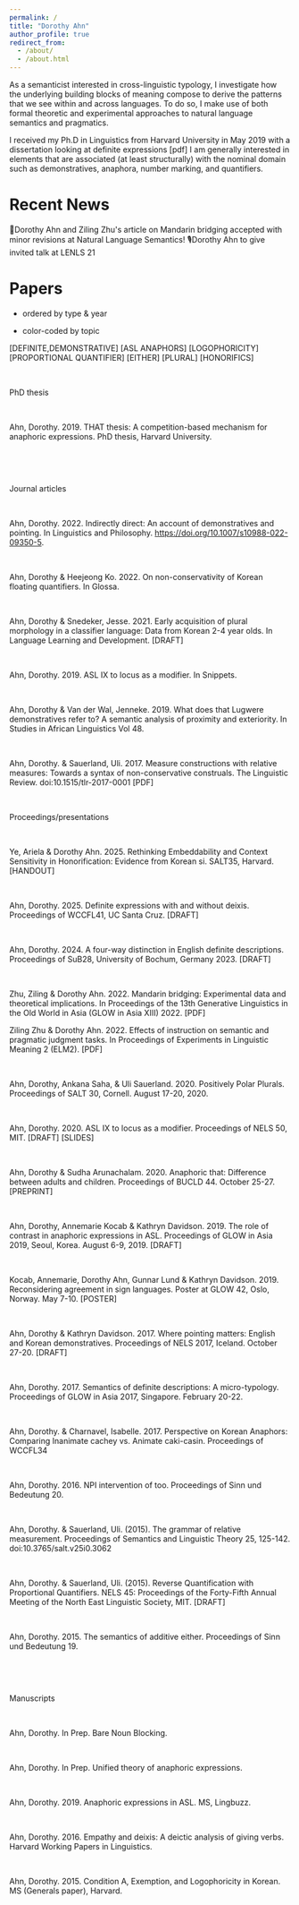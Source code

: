 ```yaml
---
permalink: /
title: "Dorothy Ahn"
author_profile: true
redirect_from: 
  - /about/
  - /about.html
---
```


As a semanticist interested in cross-linguistic typology, I investigate how the underlying building blocks of meaning compose to derive the patterns that we see within and across languages. To do so, I make use of both formal theoretic and experimental approaches to natural language semantics and pragmatics.
 
I received my Ph.D in Linguistics from Harvard University in May 2019 with a dissertation looking at definite expressions [pdf] I am generally interested in elements that are associated (at least structurally) with the nominal domain such as demonstratives, anaphora, number marking, and quantifiers.

Recent News
======

🎉Dorothy Ahn and Ziling Zhu's article on Mandarin bridging accepted with minor revisions at Natural Language Semantics!
🎙️Dorothy Ahn to give invited talk at LENLS 21

Papers
======
- ordered by type & year 

- color-coded by topic

[DEFINITE,DEMONSTRATIVE] [ASL ANAPHORS] [LOGOPHORICITY][PROPORTIONAL QUANTIFIER] [EITHER] [PLURAL] [HONORIFICS]

​

PhD thesis

​

Ahn, Dorothy. 2019. THAT thesis: A competition-based mechanism for anaphoric expressions. PhD thesis, Harvard University.

​

​

Journal articles

​

Ahn, Dorothy. 2022. Indirectly direct: An account of demonstratives and pointing. In Linguistics and Philosophy. https://doi.org/10.1007/s10988-022-09350-5. 

​

Ahn, Dorothy & Heejeong Ko. 2022. On non-conservativity of Korean floating quantifiers​. In Glossa.

​

Ahn, Dorothy & Snedeker, Jesse. 2021. Early acquisition of plural morphology in a classifier language: Data from Korean 2-4 year olds. In Language Learning and Development. [DRAFT]

​

Ahn, Dorothy. 2019. ASL IX to locus as a modifier. In Snippets.

​

Ahn, Dorothy & Van der Wal, Jenneke. 2019. What does that Lugwere demonstratives refer to? A semantic analysis of proximity and exteriority. In Studies in African Linguistics Vol 48.

​

Ahn, Dorothy. & Sauerland, Uli. 2017. Measure constructions with relative measures: Towards a syntax of non-conservative construals. The Linguistic Review. doi:10.1515/tlr-2017-0001 [PDF] 

​

Proceedings/presentations​

​

Ye, Ariela & Dorothy Ahn. 2025. Rethinking Embeddability and Context Sensitivity in Honorification: Evidence from Korean si. SALT35, Harvard. [HANDOUT]

​

Ahn, Dorothy. 2025. Definite expressions with and without deixis. Proceedings of WCCFL41, UC Santa Cruz. [DRAFT]

​

Ahn, Dorothy. 2024. A four-way distinction in English definite descriptions. Proceedings of SuB28, University of Bochum, Germany 2023. [DRAFT]

​

Zhu, Ziling & Dorothy Ahn. 2022. Mandarin bridging: Experimental data and theoretical implications. In Proceedings of the 13th Generative Linguistics in the Old World in Asia (GLOW in Asia XIII) 2022. [PDF]

 

Ziling Zhu & Dorothy Ahn. 2022. Effects of instruction on semantic and pragmatic judgment tasks. In Proceedings of Experiments in Linguistic Meaning 2 (ELM2). [PDF]

​

Ahn, Dorothy, Ankana Saha, & Uli Sauerland. 2020. Positively Polar Plurals. Proceedings of SALT 30, Cornell. August 17-20, 2020.

​

Ahn, Dorothy. 2020. ASL IX to locus as a modifier. Proceedings of NELS 50, MIT. [DRAFT] [SLIDES]

​

Ahn, Dorothy & Sudha Arunachalam. 2020. Anaphoric that: Difference between adults and children. Proceedings of BUCLD 44. October 25-27. [PREPRINT]

​

Ahn, Dorothy, Annemarie Kocab & Kathryn Davidson. 2019. The role of contrast in anaphoric expressions in ASL. Proceedings of GLOW in Asia 2019, Seoul, Korea. August 6-9, 2019. [DRAFT]

​

Kocab, Annemarie, Dorothy Ahn, Gunnar Lund & Kathryn Davidson. 2019. Reconsidering agreement in sign languages. Poster at GLOW 42, Oslo, Norway. May 7-10. [POSTER]

​

Ahn, Dorothy & Kathryn Davidson. 2017. Where pointing matters: English and Korean demonstratives. Proceedings of NELS 2017, Iceland. October 27-20. [DRAFT]

​

Ahn, Dorothy. 2017. Semantics of definite descriptions: A micro-typology. Proceedings of GLOW in Asia 2017, Singapore. February 20-22.

​

Ahn, Dorothy. & Charnavel, Isabelle. 2017. Perspective on Korean Anaphors: Comparing Inanimate cachey vs. Animate caki-casin. Proceedings of WCCFL34 

​

Ahn, Dorothy. 2016. NPI intervention of too. Proceedings of Sinn und Bedeutung 20. 

​

Ahn, Dorothy. & Sauerland, Uli. (2015). The grammar of relative measurement. Proceedings of Semantics and Linguistic Theory 25, 125-142. doi:10.3765/salt.v25i0.3062 

​

Ahn, Dorothy. & Sauerland, Uli. (2015). Reverse Quantification with Proportional Quantifiers. NELS 45: Proceedings of the Forty-Fifth Annual Meeting of the North East Linguistic Society, MIT. [DRAFT]

​

Ahn, Dorothy. 2015. The semantics of additive either. Proceedings of Sinn und Bedeutung 19. 

​

​

Manuscripts

​

Ahn, Dorothy. In Prep. Bare Noun Blocking.

​

Ahn, Dorothy. In Prep. Unified theory of anaphoric expressions.

​

Ahn, Dorothy. 2019. Anaphoric expressions in ASL. MS, Lingbuzz.

​

Ahn, Dorothy. 2016. Empathy and deixis: A deictic analysis of giving verbs. Harvard Working Papers in Linguistics.​

​

Ahn, Dorothy. 2015. Condition A, Exemption, and Logophoricity in Korean. MS (Generals paper), Harvard.




